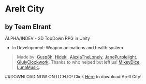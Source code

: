 # Arelt City
## by Team Elrant

ALPHA/INDEV - 2D TopDown RPG in Unity

- In Development: Weapon animations and health system
> Made by: [Gusp3h](https://www.youtube.com/channel/UCVqRXM_R1_RZJrkhy7ojUeg), [Hideki](https://www.youtube.com/channel/UCAy70ymYH-zoRg-nNT_SzvQ), [AlexiaTheLonely](https://www.youtube.com/channel/UChL7MA0zAtqeekxtpSmzHQw), [JanePurplelight](https://www.youtube.com/channel/UCEM_0fFGhJdQBkCNjiOWhRw), [GiulyClockwork](https://www.youtube.com/channel/UCF8EeU6Hm52PBDcIY_ApwGQ). Thanks to who helped but left us!  [MikeyDice](https://www.youtube.com/channel/UC7LdaFsoHkomero0CzDlrNw), [LunaMusic](https://www.youtube.com/channel/UC_qmhl9ofMSE0lyHwIbMK7g).

##DOWNLOAD NOW ON ITCH.IO!
Click [Here](https://thatteamelrant.itch.io/areltcity) to download Arelt City!
